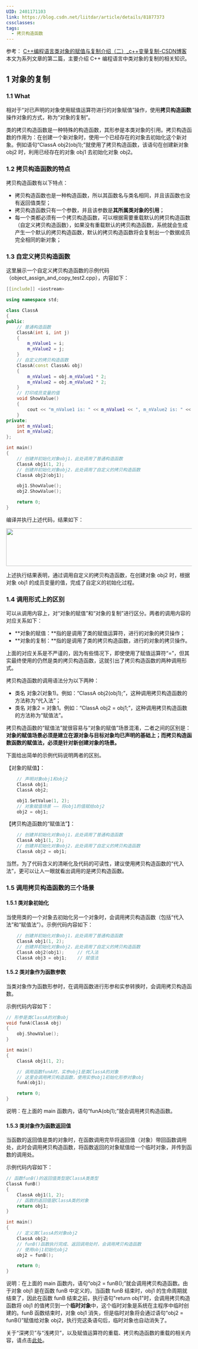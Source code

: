 ```yaml
---
UID: 2401171103
link: https://blog.csdn.net/liitdar/article/details/81877373
cssclasses: 
tags:
  - 拷贝构造函数
---
```

参考： [C++编程语言类对象的赋值与复制介绍（二）\_c++变量复制-CSDN博客](https://blog.csdn.net/liitdar/article/details/81877373)
本文为系列文章的第二篇，主要介绍 C++ 编程语言中类对象的复制的相关知识。

## 1 对象的复制


### 1.1 What ###

相对于“对已声明的对象使用赋值运算符进行的对象赋值”操作，使用**拷贝构造函数**操作对象的方式，称为“对象的复制”。

类的拷贝构造函数是一种特殊的构造函数，其形参是本类对象的引用。拷贝构造函数的作用为：在创建一个新对象时，使用一个已经存在的对象去初始化这个新对象。例如语句“ClassA obj2(obj1);”就使用了拷贝构造函数，该语句在创建新对象 obj2 时，利用已经存在的对象 obj1 去初始化对象 obj2。

### 1.2 拷贝构造函数的特点 ###

拷贝构造函数有以下特点：

* 拷贝构造函数也是一种构造函数，所以其函数名与类名相同，并且该函数也没有返回值类型；
* 拷贝构造函数只有一个参数，并且该参数是**其所属类对象的引用**；
* 每一个类都必须有一个拷贝构造函数，可以根据需要重载默认的拷贝构造函数（自定义拷贝构造函数），如果没有重载默认的拷贝构造函数，系统就会生成产生一个默认的拷贝构造函数，默认的拷贝构造函数将会复制出一个数据成员完全相同的新对象；

### 1.3 自定义拷贝构造函数 ###

这里展示一个自定义拷贝构造函数的示例代码（object\_assign\_and\_copy\_test2.cpp），内容如下：

```cpp
[[include]] <iostream>

using namespace std;

class ClassA
{
public:
    // 普通构造函数
    ClassA(int i, int j)
    {
        m_nValue1 = i;
        m_nValue2 = j;
    }
    // 自定义的拷贝构造函数
    ClassA(const ClassA& obj)
    {
        m_nValue1 = obj.m_nValue1 * 2;
        m_nValue2 = obj.m_nValue2 * 2;
    }
    // 打印成员变量的值
    void ShowValue()
    {
        cout << "m_nValue1 is: " << m_nValue1 << ", m_nValue2 is: " << m_nValue2 << endl;
    }
private:
    int m_nValue1;
    int m_nValue2;
};

int main()
{
    // 创建并初始化对象obj1，此处调用了普通构造函数
    ClassA obj1(1, 2);
    // 创建并初始化对象obj2，此处调用了自定义的拷贝构造函数
    ClassA obj2(obj1);

    obj1.ShowValue();
    obj2.ShowValue();

    return 0;
}

```

编译并执行上述代码，结果如下：

<img alt="" src="https://img-blog.csdn.net/20180820205922742?watermark/2/text/aHR0cHM6Ly9ibG9nLmNzZG4ubmV0L2xpaXRkYXI=/font/5a6L5L2T/fontsize/400/fill/I0JBQkFCMA==/dissolve/70" height="102" width="902" />

上述执行结果表明，通过调用自定义的拷贝构造函数，在创建对象 obj2 时，根据对象 obj1 的成员变量的值，完成了自定义的初始化过程。

### 1.4 调用形式上的区别 ###

可以从调用内容上，对“对象的赋值”和“对象的复制”进行区分。两者的调用内容的对应关系如下：

* **对象的赋值：**指的是调用了类的赋值运算符，进行的对象的拷贝操作；
* **对象的复制：**指的是调用了类的拷贝构造函数，进行的对象的拷贝操作。

上面的对应关系是不严谨的，因为有些情况下，即使使用了赋值运算符“=”，但其实最终使用的仍然是类的拷贝构造函数，这就引出了拷贝构造函数的两种调用形式。

拷贝构造函数的调用语法分为以下两种：

* 类名 对象2(对象1)。例如：“ClassA obj2(obj1);”，这种调用拷贝构造函数的方法称为“代入法”；
* 类名 对象2 = 对象1。例如：“ClassA obj2 = obj1;”，这种调用拷贝构造函数的方法称为“赋值法”。

拷贝构造函数的“赋值法”就很容易与“对象的赋值”场景混淆，二者之间的区别是：**对象的赋值场景必须是建立在源对象与目标对象均已声明的基础上；而拷贝构造函数函数的赋值法，必须是针对新创建对象的场景。**

下面给出简单的示例代码说明两者的区别。

【对象的赋值】：

```cpp
    // 声明对象obj1和obj2
    ClassA obj1;
    ClassA obj2;

    obj1.SetValue(1, 2);
    // 对象赋值场景 —— 将obj1的值赋给obj2
    obj2 = obj1;
```

【拷贝构造函数的“赋值法”】：

```cpp
    // 创建并初始化对象obj1，此处调用了普通构造函数
    ClassA obj1(1, 2);
    // 创建并初始化对象obj2，此处调用了自定义的拷贝构造函数
    ClassA obj2 = obj1;
```

当然，为了代码含义的清晰化及代码的可读性，建议使用拷贝构造函数的“代入法”，更可以让人一眼就看出调用的是拷贝构造函数。

### 1.5 调用拷贝构造函数的三个场景 ###

#### 1.5.1 类对象初始化 ####

当使用类的一个对象去初始化另一个对象时，会调用拷贝构造函数（包括“代入法”和“赋值法”）。示例代码内容如下：

```cpp
    // 创建并初始化对象obj1，此处调用了普通构造函数
    ClassA obj1(1, 2);
    // 创建并初始化对象obj2，此处调用了自定义的拷贝构造函数
    ClassA obj2(obj1);     // 代入法
    ClassA obj3 = obj1;    // 赋值法
```

#### 1.5.2 类对象作为函数参数

当类对象作为函数形参时，在调用函数进行形参和实参转换时，会调用拷贝构造函数。

示例代码内容如下：

```cpp
// 形参是类ClassA的对象obj
void funA(ClassA obj)
{
    obj.ShowValue();
}

int main()
{
    ClassA obj1(1, 2);

    // 调用函数funA时，实参obj1是类ClassA的对象
    // 这里会调用拷贝构造函数，使用实参obj1初始化形参对象obj
    funA(obj1);

    return 0;
}

```

说明：在上面的 main 函数内，语句“funA(obj1);”就会调用拷贝构造函数。

#### 1.5.3 类对象作为函数返回值

当函数的返回值是类的对象时，在函数调用完毕将返回值（对象）带回函数调用处，此时会调用拷贝构造函数，将函数返回的对象赋值给一个临时对象，并传到函数的调用处。

示例代码内容如下：

```cpp
// 函数funB()的返回值类型是ClassA类类型
ClassA funB()
{
    ClassA obj1(1, 2);
    // 函数的返回值是ClassA类的对象
    return obj1;
}

int main()
{
    // 定义类ClassA的对象obj2
    ClassA obj2;
    // funB()函数执行完成、返回调用处时，会调用拷贝构造函数
    // 使用obj1初始化obj2
    obj2 = funB();

    return 0;
}
```

说明：在上面的 main 函数内，语句“obj2 = funB();”就会调用拷贝构造函数。由于对象 obj1 是在函数 funB 中定义的，当函数 funB 结束时，obj1 的生命周期就结束了，因此在函数 funB 结束之前，执行语句"return obj1"时，会调用拷贝构造函数将 obj1 的值拷贝到一个**临时对象**中，这个临时对象是系统在主程序中临时创建的。funB 函数结束时，对象 obj1 消失，但是临时对象将会通过语句“obj2 = funB()”赋值给对象 obj2，执行完这条语句后，临时对象也自动消失了。

关于“深拷贝”与“浅拷贝”，以及赋值运算符的重载、拷贝构造函数的重载的相关内容，请点击[此处](https://blog.csdn.net/liitdar/article/details/81904009)。